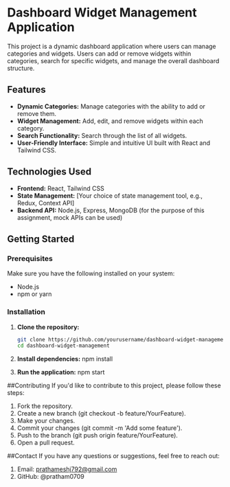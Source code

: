 # Dashboard Widget Management Application

This project is a dynamic dashboard application where users can manage categories and widgets. Users can add or remove widgets within categories, search for specific widgets, and manage the overall dashboard structure.

## Features

- **Dynamic Categories:** Manage categories with the ability to add or remove them.
- **Widget Management:** Add, edit, and remove widgets within each category.
- **Search Functionality:** Search through the list of all widgets.
- **User-Friendly Interface:** Simple and intuitive UI built with React and Tailwind CSS.

## Technologies Used

- **Frontend:** React, Tailwind CSS
- **State Management:** [Your choice of state management tool, e.g., Redux, Context API]
- **Backend API:** Node.js, Express, MongoDB (for the purpose of this assignment, mock APIs can be used)

## Getting Started

### Prerequisites

Make sure you have the following installed on your system:

- Node.js
- npm or yarn

### Installation

1. **Clone the repository:**

   ```bash
   git clone https://github.com/yourusername/dashboard-widget-management.git
   cd dashboard-widget-management

2. **Install dependencies:**
   npm install

3. **Run the application:**
   npm start
   
##Contributing
If you'd like to contribute to this project, please follow these steps:

1. Fork the repository.
2. Create a new branch (git checkout -b feature/YourFeature).
3. Make your changes.
4. Commit your changes (git commit -m 'Add some feature').
5. Push to the branch (git push origin feature/YourFeature).
6. Open a pull request.

##Contact
If you have any questions or suggestions, feel free to reach out:

1. Email: prathameshj792@gmail.com
2. GitHub: @pratham0709

